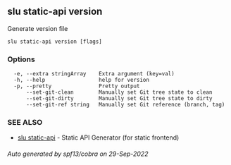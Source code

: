 ## slu static-api version

Generate version file

```
slu static-api version [flags]
```

### Options

```
  -e, --extra stringArray    Extra argument (key=val)
  -h, --help                 help for version
  -p, --pretty               Pretty output
      --set-git-clean        Manually set Git tree state to clean
      --set-git-dirty        Manually set Git tree state to dirty
      --set-git-ref string   Manually set Git reference (branch, tag)
```

### SEE ALSO

* [slu static-api](slu_static-api.md)	 - Static API Generator (for static frontend)

###### Auto generated by spf13/cobra on 29-Sep-2022
